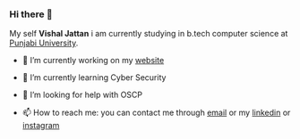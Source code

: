 ### Hi there 👋

My self **Vishal Jattan** i am currently studying in b.tech computer science at [Punjabi University](https://punjabiuniversity.ac.in/).



- 🔭 I’m currently working on my [website](vishaljattan.github.io)
                                                          
- 🌱 I’m currently learning Cyber Security 

- 🤔 I’m looking for help with OSCP

- 📫 How to reach me: you can contact me through [email](mailto:vishaljattan007@gmail.com) or my [linkedin](https://www.linkedin.com/in/vishal-jattan-111210211) or [instagram](https://instagram.com/vishal_jattan_/) 
